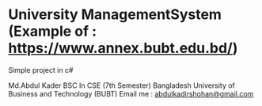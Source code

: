 # University ManagementSystem (Example of : https://www.annex.bubt.edu.bd/)


Simple project in c#

Md.Abdul Kader
BSC In CSE (7th Semester)
Bangladesh University of Business and Technology (BUBT) 
Email me : abdulkadirshohan@gmail.com

